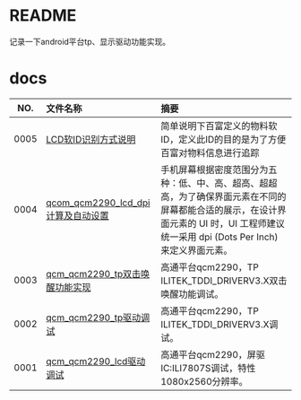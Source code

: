 # README

记录一下android平台tp、显示驱动功能实现。

# docs

NO.|文件名称|摘要
:--:|:--|:--
0005| [LCD软ID识别方式说明](docs/0005_LCD软ID识别方式说明.md) | 简单说明下百富定义的物料软ID，定义此ID的目的是为了方便百富对物料信息进行追踪
0004| [qcom_qcm2290_lcd_dpi计算及自动设置](docs/0004_qcom_qcm2290_lcd_dpi计算及自动设置.md) | 手机屏幕根据密度范围分为五种：低、中、高、超高、超超高，为了确保界面元素在不同的屏幕都能合适的展示，在设计界面元素的 UI 时，UI 工程师建议统一采用 dpi (Dots Per Inch) 来定义界面元素。
0003| [qcm_qcm2290_tp双击唤醒功能实现](docs/0003_qcm_qcm2290_tp双击唤醒功能实现.md) | 高通平台qcm2290，TP ILITEK_TDDI_DRIVERV3.X双击唤醒功能调试。
0002| [qcm_qcm2290_tp驱动调试](docs/0002_qcm_qcm2290_tp驱动调试.md) | 高通平台qcm2290，TP ILITEK_TDDI_DRIVERV3.X调试。
0001| [qcm_qcm2290_lcd驱动调试](docs/0001_qcm_qcm2290_lcd驱动调试.md) | 高通平台qcm2290，屏驱IC:ILI7807S调试，特性1080x2560分辨率。
